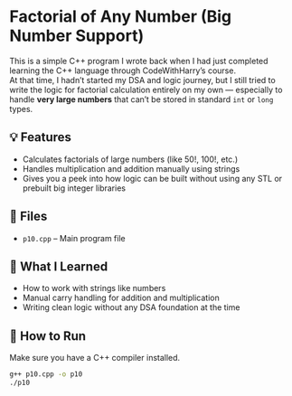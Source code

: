 # Factorial of Any Number (Big Number Support)

This is a simple C++ program I wrote back when I had just completed learning the C++ language through CodeWithHarry’s course.  
At that time, I hadn’t started my DSA and logic journey, but I still tried to write the logic for factorial calculation entirely on my own — especially to handle **very large numbers** that can’t be stored in standard `int` or `long` types.

## 💡 Features

- Calculates factorials of large numbers (like 50!, 100!, etc.)
- Handles multiplication and addition manually using strings
- Gives you a peek into how logic can be built without using any STL or prebuilt big integer libraries

## 📁 Files

- `p10.cpp` – Main program file

## 🧠 What I Learned

- How to work with strings like numbers
- Manual carry handling for addition and multiplication
- Writing clean logic without any DSA foundation at the time

## 🚀 How to Run

Make sure you have a C++ compiler installed.

```bash
g++ p10.cpp -o p10
./p10
